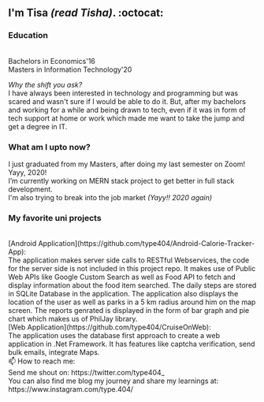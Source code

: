 ## I'm Tisa _(read Tisha)_. :octocat: ##

### Education ###
<br/>
Bachelors in Economics'16
 <br/>
Masters in Information Technology'20
 <br/>
 
 _Why the shift you ask?_
 <br/>
 I have always been interested in technology and programming but was scared and wasn't sure if I would be able to do it. But, after my bachelors and working for a while and being drawn to tech, even if it was in form of tech support at home or work which made me want to take the jump and get a degree in IT. 
 
 ### What am I upto now? ###
 I just graduated from my Masters, after doing my last semester on Zoom! Yayy, 2020! 
 <br/>
 I’m currently working on MERN stack project to get better in full stack development.
 <br/>
 I'm also trying to break into the job market _(Yayy!! 2020 again)_
 
### My favorite uni projects ###
 <br/>
[Android Application](https://github.com/type404/Android-Calorie-Tracker-App): 
</br> The application makes server side calls to RESTful Webservices, the code for the server side is not included in this project repo. It makes use of Public Web APIs like Google Custom Search as well as Food API to fetch and display information about the food item searched. The daily steps are stored in SQLite Database in the application. The application also displays the location of the user as well as parks in a 5 km radius around him on the map screen. The reports genrated is displayed in the form of bar graph and pie chart which makes us of PhilJay library.
<br/>
[Web Application](https://github.com/type404/CruiseOnWeb):
</br> The application uses the database first approach to create a web application in .Net Framework. It has features like captcha verification, send bulk emails, integrate Maps. 

 <br/>
 📫 How to reach me: 
 <br/>
 Send me shout on: https://twitter.com/type404_ 
 <br/>
 You can also find me blog my journey and share my learnings at: https://www.instagram.com/type.404/
 

<!--
**type404/type404** is a ✨ _special_ ✨ repository because its `README.md` (this file) appears on your GitHub profile.

- 🔭 I’m currently working on ...
- 🌱 I’m currently learning ...
- 👯 I’m looking to collaborate on ...
- 🤔 I’m looking for help with ...
- 💬 Ask me about ...
- 📫 How to reach me: ...
- 😄 Pronouns: ...
- ⚡ Fun fact: ...
-->
